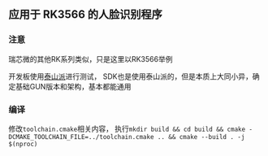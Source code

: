 ## 应用于 RK3566 的人脸识别程序

### 注意

瑞芯微的其他RK系列类似，只是这里以RK3566举例

开发板使用[泰山派](https://wiki.lckfb.com/zh-hans/tspi-rk3566/)进行测试，
SDK也是使用泰山派的，但是本质上大同小异，确定基础GUN版本和架构，基本都能通用

### 编译

修改`toolchain.cmake`相关内容，
执行`mkdir build && cd build && cmake -DCMAKE_TOOLCHAIN_FILE=../toolchain.cmake .. && cmake --build . -j $(nproc)`